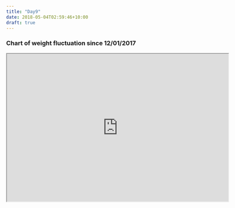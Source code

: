 ```yaml
---
title: "Day9"
date: 2018-05-04T02:59:46+10:00
draft: true
---
```

### Chart of weight fluctuation since 12/01/2017
<iframe width="600" height="400" src="https://docs.google.com/spreadsheets/d/e/2PACX-1vQOs1dxl9VAvR2dOYJJCVBEqylXB-EF4P3gtAZN3xxpayUHxkGtvja4dOruKksMtyw_6ujjdy8uy2nL/pubchart?oid=1716151312&amp;format=interactive"></iframe>
